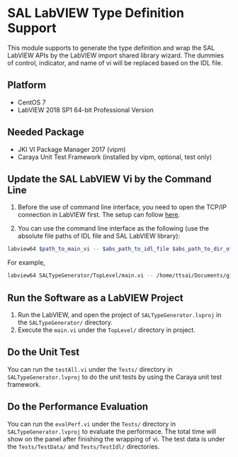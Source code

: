 # SAL LabVIEW Type Definition Support

This module supports to generate the type definition and wrap the SAL LabVIEW APIs by the LabVIEW import shared library wizard. The dummies of control, indicator, and name of vi will be replaced based on the IDL file.

## Platform

- CentOS 7
- LabVIEW 2018 SP1 64-bit Professional Version

## Needed Package

- JKI VI Package Manager 2017 (vipm)
- Caraya Unit Test Framework (installed by vipm, optional, test only)

## Update the SAL LabVIEW Vi by the Command Line

1. Before the use of command line interface, you need to open the TCP/IP connection in LabVIEW first. The setup can follow [here](https://support.vipm.io/hc/en-us/articles/214135683-Resolving-issues-with-VIPM-connecting-to-LabVIEW).

2. You can use the command line interface as the following (use the absolute file paths of IDL file and SAL LabVIEW library):

``` bash
labview64 $path_to_main_vi -- $abs_path_to_idl_file $abs_path_to_dir_of_lvlib
```

For example,

```bash
labview64 SALTypeGenerator/TopLevel/main.vi -- /home/ttsai/Documents/github/ts_SALLabVIEW/Tests/TestIdl/sal_Test.idl /home/ttsai/Documents/github/ts_SALLabVIEW/Tests/TestData/
```

## Run the Software as a LabVIEW Project

1. Run the LabVIEW, and open the project of `SALTypeGenerator.lvproj` in the `SALTypeGenerator/` directory.
2. Execute the `main.vi` under the `TopLevel/` directory in project.

## Do the Unit Test

You can run the `testAll.vi` under the `Tests/` directory in `SALTypeGenerator.lvproj` to do the unit tests by using the Caraya unit test framework.

## Do the Performance Evaluation

You can run the `evalPerf.vi` under the `Tests/` directory in `SALTypeGenerator.lvproj` to evaluate the performace. The total time will show on the panel after finishing the wrapping of vi. The test data is under the `Tests/TestData/` and `Tests/TestIdl/` directories.
